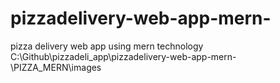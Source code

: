 # pizzadelivery-web-app-mern-
pizza delivery web app using mern technology
C:\Github\pizzadeli_app\pizzadelivery-web-app-mern-\PIZZA_MERN\images